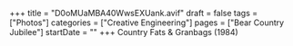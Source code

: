 +++
title = "D0oMUaMBA40WwsEXUank.avif"
draft = false
tags = ["Photos"]
categories = ["Creative Engineering"]
pages = ["Bear Country Jubilee"]
startDate = ""
+++
Country Fats & Granbags (1984)

